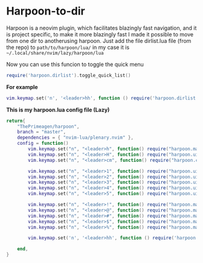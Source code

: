 # Harpoon-to-dir
Harpoon is a neovim plugin, which facilitates blazingly fast navigation, and it is project specific, to make it more blazingly fast I made it possible to move from one dir to anotherusing harpoon.
Just add the file dirlist.lua file (from the repo) to `path/to/harpoon/lua/` in my case it is `~/.local/share/nvim/lazy/harpoon/lua`

Now you can use this funcion to toggle the quick menu
```lua
require('harpoon.dirlist').toggle_quick_list()
```
**For example**
```lua
vim.keymap.set('n', '<leader>hh', function () require('harpoon.dirlist').toggle_quick_list() end, { desc = "Toggle Harpoon-to-dir menu" })
```

**This is my harpoon.lua config file (Lazy)**
```lua
return{
    "ThePrimeagen/harpoon",
    branch = "master",
    dependencies = { "nvim-lua/plenary.nvim" },
    config = function()
        vim.keymap.set("n", "<leader>h", function() require("harpoon.mark").add_file() end, { desc = "Add file to harpoon" })
        vim.keymap.set("n", "<leader>H", function() require("harpoon.ui").toggle_quick_menu() end, { desc = "Toggle harpoon quick menu" })
        vim.keymap.set("n", "<leader>cm", function() require("harpoon.cmd-ui").toggle_quick_menu() end, { desc = "Toggle harpoon cmd quick menu" })

        vim.keymap.set("n", "<leader>1", function() require("harpoon.ui").nav_file(1) end, { desc = "Go to harpoon mark 1" })
        vim.keymap.set("n", "<leader>2", function() require("harpoon.ui").nav_file(2) end, { desc = "Go to harpoon mark 2" })
        vim.keymap.set("n", "<leader>3", function() require("harpoon.ui").nav_file(3) end, { desc = "Go to harpoon mark 3" })
        vim.keymap.set("n", "<leader>4", function() require("harpoon.ui").nav_file(4) end, { desc = "Go to harpoon mark 4" })
        vim.keymap.set("n", "<leader>5", function() require("harpoon.ui").nav_file(5) end, { desc = "Go to harpoon mark 5" })

        vim.keymap.set("n", "<leader>!", function() require("harpoon.mark").set_current_at(1) end, { desc = "Add file to harpoon 1" })
        vim.keymap.set("n", "<leader>@", function() require("harpoon.mark").set_current_at(2) end, { desc = "Add file to harpoon 2" })
        vim.keymap.set("n", "<leader>#", function() require("harpoon.mark").set_current_at(3) end, { desc = "Add file to harpoon 3" })
        vim.keymap.set("n", "<leader>$", function() require("harpoon.mark").set_current_at(4) end, { desc = "Add file to harpoon 4" })
        vim.keymap.set("n", "<leader>%", function() require("harpoon.mark").set_current_at(5) end, { desc = "Add file to harpoon 5" })

        vim.keymap.set('n', '<leader>hh', function () require('harpoon.dirlist').toggle_quick_list() end, { noremap = true, silent = true })

    end,
}
```
